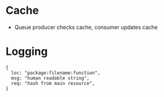 # Cache

* Queue producer checks cache, consumer updates cache

# Logging

```
{
  loc: "package:filename:function",
  msg: "human readable string",
  req: "hash from main resource",
}
```
